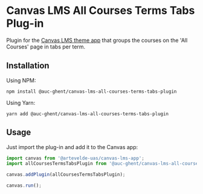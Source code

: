 # Canvas LMS All Courses Terms Tabs Plug-in

Plugin for the [Canvas LMS theme app](https://github.com/ahsdile/canvas-lms-app) that groups the
courses on the 'All Courses' page in tabs per term.

## Installation

Using NPM:

    npm install @auc-ghent/canvas-lms-all-courses-terms-tabs-plugin

Using Yarn:

    yarn add @auc-ghent/canvas-lms-all-courses-terms-tabs-plugin

## Usage

Just import the plug-in and add it to the Canvas app:

```javascript
import canvas from '@artevelde-uas/canvas-lms-app';
import allCoursesTermsTabsPlugin from '@auc-ghent/canvas-lms-all-courses-terms-tabs-plugin';

canvas.addPlugin(allCoursesTermsTabsPlugin);

canvas.run();
```
